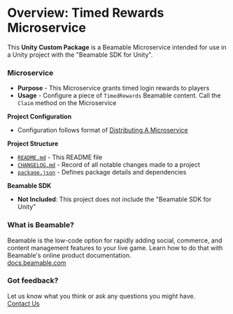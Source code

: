 

# Overview: Timed Rewards Microservice

This **Unity Custom Package** is a Beamable Microservice intended for use in a Unity project with the "Beamable SDK for Unity".

### Microservice
* **Purpose** - This Microservice grants timed login rewards to players 
* **Usage** - Configure a piece of `TimedRewards` Beamable content. Call the `Claim` method on the Microservice

**Project Configuration**
* Configuration follows format of [Distributing A Microservice](https://docs.beamable.com/docs/distributing-a-microservice) 

**Project Structure**
* [`README.md`](./README.md) - This README file
* [`CHANGELOG.md`](./CHANGELOG.md) - Record of all notable changes made to a project
* [`package.json`](./package.json) - Defines package details and dependencies

**Beamable SDK**
* **Not Included**: This project does not include the "Beamable SDK for Unity"

### What is Beamable?
Beamable is the low-code option for rapidly adding social, 
commerce, and content management features to your live game. 
Learn how to do that with Beamable's online product documentation.
<br>[docs.beamable.com](https://docs.beamable.com/)

### Got feedback?
Let us know what you think or ask any questions you might have.
<br>[Contact Us](https://docs.beamable.com/discuss)

